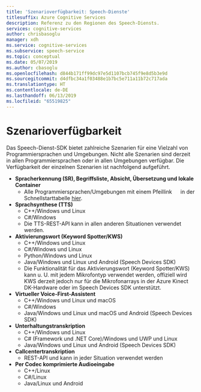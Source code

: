 ```yaml
---
title: 'Szenarioverfügbarkeit: Speech-Dienste'
titlesuffix: Azure Cognitive Services
description: Referenz zu den Regionen des Speech-Diensts.
services: cognitive-services
author: chrisbasoglu
manager: xdh
ms.service: cognitive-services
ms.subservice: speech-service
ms.topic: conceptual
ms.date: 05/07/2019
ms.author: cbasoglu
ms.openlocfilehash: d844b171ff99dc97e5d1107bcb745f9e8d5b3e9d
ms.sourcegitcommit: d4dfbc34a1f03488e1b7bc5e711a11b72c717ada
ms.translationtype: HT
ms.contentlocale: de-DE
ms.lasthandoff: 06/13/2019
ms.locfileid: "65519825"
---
```

# <a name="scenario-availability"></a>Szenarioverfügbarkeit

Das Speech-Dienst-SDK bietet zahlreiche Szenarien für eine Vielzahl von Programmiersprachen und Umgebungen.  Nicht alle Szenarien sind derzeit in allen Programmiersprachen oder in allen Umgebungen verfügbar.  Die Verfügbarkeit der einzelnen Szenarien ist nachfolgend aufgeführt.

- **Spracherkennung (SR), Begriffsliste, Absicht, Übersetzung und lokale Container**
  - Alle Programmiersprachen/Umgebungen mit einem Pfeillink <img src="media/index/link.jpg" height="15" width="15"></img> in der Schnellstarttabelle [hier](https://aka.ms/csspeech).
- **Sprachsynthese (TTS)**
  - C++/Windows und Linux
  - C#/Windows
  - Die TTS-REST-API kann in allen anderen Situationen verwendet werden.
- **Aktivierungswort (Keyword Spotter/KWS)**
  - C++/Windows und Linux
  - C#/Windows und Linux
  - Python/Windows und Linux
  - Java/Windows und Linux und Android (Speech Devices SDK)
  - Die Funktionalität für das Aktivierungswort (Keyword Spotter/KWS) kann u. U. mit jedem Mikrofontyp verwendet werden, offiziell wird KWS derzeit jedoch nur für die Mikrofonarrays in der Azure Kinect DK-Hardware oder im Speech Devices SDK unterstützt.
- **Virtueller Voice-First-Assistent**
  - C++/Windows und Linux und macOS
  - C#/Windows
  - Java/Windows und Linux und macOS und Android (Speech Devices SDK)
- **Unterhaltungstranskription**
  - C++/Windows und Linux
  - C# (Framework und .NET Core)/Windows und UWP und Linux
  - Java/Windows und Linux und Android (Speech Devices SDK)
- **Callcentertranskription**
  - REST-API und kann in jeder Situation verwendet werden
- **Per Codec komprimierte Audioeingabe**
  - C++/Linux
  - C#/Linux
  - Java/Linux und Android
